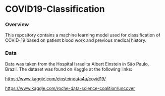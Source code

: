# COVID19-Classification

### Overview
This repository contains a machine learning model used for classification of COVID-19 based on patient blood work and previous medical history.

### Data
Data was taken from the Hospital Israelita Albert Einstein in São Paulo, Brazil. The dataset was found on Kaggle at the following links:

https://www.kaggle.com/einsteindata4u/covid19/

https://www.kaggle.com/roche-data-science-coalition/uncover
